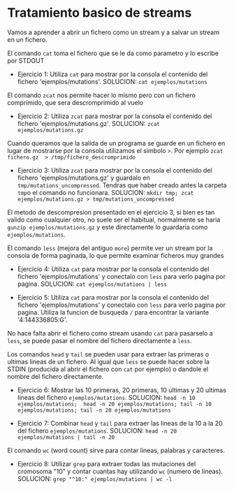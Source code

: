 Tratamiento basico de streams
=============================

Vamos a aprender a abrir un fichero como un stream y a salvar un stream en un
fichero.

El comando `cat` toma el fichero que se le da como parametro y lo escribe por
STDOUT

* Ejercicio 1: Utiliza `cat` para mostrar por la consola el contenido del
  fichero 'ejemplos/mutations'. SOLUCION: `cat ejemplos/mutations`
  


El comando `zcat` nos permite hacer lo mismo pero con un fichero comprimido,
que sera descromprimido al vuelo

* Ejercicio 2: Utiliza `zcat` para mostrar por la consola el contenido del
  fichero 'ejemplos/mutations.gz'. SOLUCION: `zcat ejemplos/mutations.gz`

Cuando queramos que la salida de un programa se guarde en un fichero en lugar
de mostrarse por la consola utilizamos el simbolo `>`. Por ejemplo `zcat
fichero.gz  > /tmp/fichero_descromprimido`

* Ejercicio 3: Utiliza `zcat` para mostrar por la consola el contenido del
  fichero 'ejemplos/mutations.gz' y guardalo en `tmp/mutations_uncompressed`.
  Tendras que haber creado antes la carpeta `tmp`o el comando no funcionara.
  SOLUCION: `mkdir tmp; zcat ejemplos/mutations.gz > tmp/mutations_uncompressed`


El metodo de descompresion presentado en el ejercicio 3, si bien es tan valido
como cualquier otro, no suele ser el habitual, normalmente se haria `gunzip
ejemplos/mutations.gz` y este directamente lo guardaria como
`ejemplos/mutations`.

El comando `less` (mejora del antiguo `more`) permite ver un stream por la
consola de forma paginada, lo que permite examinar ficheros muy grandes

* Ejercicio 4: Utiliza `cat` para mostrar por la consola el contenido del
  fichero 'ejemplos/mutations' y conectalo con `less` para verlo pagina por
  pagina. SOLUCION: `cat ejemplos/mutations | less`

* Ejercicio 5: Utiliza `cat` para mostrar por la consola el contenido del
  fichero 'ejemplos/mutations' y conectalo con `less` para verlo pagina por
  pagina. Utiliza la funcion de busqueda `/` para encontrar la variante
  '4:144336805:G'.

No hace falta abrir el fichero como stream usando `cat` para pasarselo a
`less`, se puede pasar el nombre del fichero directamente a `less`.

Los comandos `head` y `tail` se pueden usar para extraer las primeras o ultimas
lineas de un fichero. Al igual que `less` se puede hacer sobre la STDIN
(producida al abrir el fichero con `cat` por ejemplo) o dandole el nombre del
fichero directamente.

* Ejercicio 6: Mostrar las 10 primeras, 20 primeras, 10 ultimas y 20 ultimas
  lineas del fichero `ejemplos/mutations`. SOLUCION: `head -n 10 ejemplos/mutations; 
  head -n 20 ejemplos/mutations; tail -n 10 ejemplos/mutations; tail -n 20 ejemplos/mutations`

* Ejercicio 7: Combinar `head` y `tail` para extraer las lineas de la 10 a la
  20 del fichero `ejemplos/mutations`. SOLUCION: `head -n 20 ejemplos/mutations | tail -n 20`

El comando `wc` (word count) sirve para contar lineas, palabras y caracteres. 

* Ejercicio 8: Utilizar `grep` para extraer todas las mutaciones del cromosoma
  "10" y contar cuantas hay utilizando `wc` (numero de lineas). SOLUCION: `grep
  "^10:" ejemplos/mutations | wc -l`
